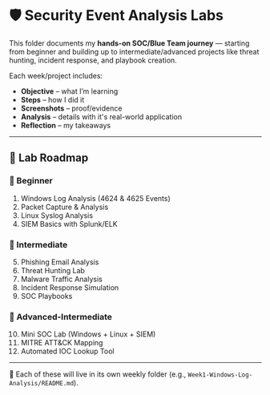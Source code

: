 # 🛡️ Security Event Analysis Labs

This folder documents my **hands-on SOC/Blue Team journey** — starting from beginner and building up to intermediate/advanced projects like threat hunting, incident response, and playbook creation.  

Each week/project includes:
- **Objective** – what I’m learning
- **Steps** – how I did it
- **Screenshots** – proof/evidence
- **Analysis** – details with it's real-world application
- **Reflection** – my takeaways

---

## 📅 Lab Roadmap

### 🔹 Beginner
1. Windows Log Analysis (4624 & 4625 Events)  
2. Packet Capture & Analysis  
3. Linux Syslog Analysis  
4. SIEM Basics with Splunk/ELK  

### 🔹 Intermediate
5. Phishing Email Analysis  
6. Threat Hunting Lab  
7. Malware Traffic Analysis  
8. Incident Response Simulation  
9. SOC Playbooks  

### 🔹 Advanced-Intermediate
10. Mini SOC Lab (Windows + Linux + SIEM)  
11. MITRE ATT&CK Mapping  
12. Automated IOC Lookup Tool  

---

📌 Each of these will live in its own weekly folder (e.g., `Week1-Windows-Log-Analysis/README.md`).  
